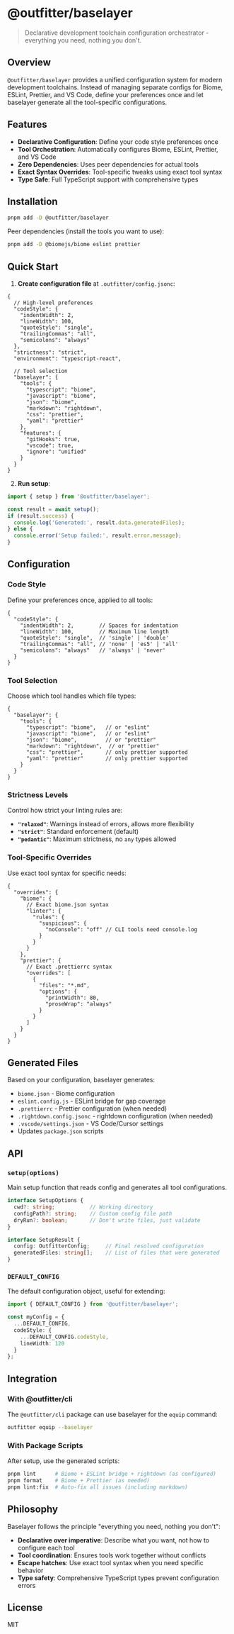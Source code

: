# @outfitter/baselayer

> Declarative development toolchain configuration orchestrator - everything you need, nothing you don't.

## Overview

`@outfitter/baselayer` provides a unified configuration system for modern development toolchains. Instead of managing separate configs for Biome, ESLint, Prettier, and VS Code, define your preferences once and let baselayer generate all the tool-specific configurations.

## Features

- **Declarative Configuration**: Define your code style preferences once
- **Tool Orchestration**: Automatically configures Biome, ESLint, Prettier, and VS Code
- **Zero Dependencies**: Uses peer dependencies for actual tools
- **Exact Syntax Overrides**: Tool-specific tweaks using exact tool syntax
- **Type Safe**: Full TypeScript support with comprehensive types

## Installation

```bash
pnpm add -D @outfitter/baselayer
```

Peer dependencies (install the tools you want to use):
```bash
pnpm add -D @biomejs/biome eslint prettier
```

## Quick Start

1. **Create configuration file** at `.outfitter/config.jsonc`:

```jsonc
{
  // High-level preferences
  "codeStyle": {
    "indentWidth": 2,
    "lineWidth": 100,
    "quoteStyle": "single",
    "trailingCommas": "all",
    "semicolons": "always"
  },
  "strictness": "strict",
  "environment": "typescript-react",
  
  // Tool selection
  "baselayer": {
    "tools": {
      "typescript": "biome",
      "javascript": "biome", 
      "json": "biome",
      "markdown": "rightdown",
      "css": "prettier",
      "yaml": "prettier"
    },
    "features": {
      "gitHooks": true,
      "vscode": true,
      "ignore": "unified"
    }
  }
}
```

2. **Run setup**:

```typescript
import { setup } from '@outfitter/baselayer';

const result = await setup();
if (result.success) {
  console.log('Generated:', result.data.generatedFiles);
} else {
  console.error('Setup failed:', result.error.message);
}
```

## Configuration

### Code Style

Define your preferences once, applied to all tools:

```jsonc
{
  "codeStyle": {
    "indentWidth": 2,        // Spaces for indentation
    "lineWidth": 100,        // Maximum line length
    "quoteStyle": "single",  // 'single' | 'double'
    "trailingCommas": "all", // 'none' | 'es5' | 'all'
    "semicolons": "always"   // 'always' | 'never'
  }
}
```

### Tool Selection

Choose which tool handles which file types:

```jsonc
{
  "baselayer": {
    "tools": {
      "typescript": "biome",   // or "eslint"
      "javascript": "biome",   // or "eslint" 
      "json": "biome",         // or "prettier"
      "markdown": "rightdown",  // or "prettier"
      "css": "prettier",       // only prettier supported
      "yaml": "prettier"       // only prettier supported
    }
  }
}
```

### Strictness Levels

Control how strict your linting rules are:

- **`"relaxed"`**: Warnings instead of errors, allows more flexibility
- **`"strict"`**: Standard enforcement (default)
- **`"pedantic"`**: Maximum strictness, no `any` types allowed

### Tool-Specific Overrides

Use exact tool syntax for specific needs:

```jsonc
{
  "overrides": {
    "biome": {
      // Exact biome.json syntax
      "linter": {
        "rules": {
          "suspicious": {
            "noConsole": "off" // CLI tools need console.log
          }
        }
      }
    },
    "prettier": {
      // Exact .prettierrc syntax
      "overrides": [
        {
          "files": "*.md",
          "options": {
            "printWidth": 80,
            "proseWrap": "always"
          }
        }
      ]
    }
  }
}
```

## Generated Files

Based on your configuration, baselayer generates:

- `biome.json` - Biome configuration
- `eslint.config.js` - ESLint bridge for gap coverage
- `.prettierrc` - Prettier configuration (when needed)
- `.rightdown.config.jsonc` - rightdown configuration (when needed)
- `.vscode/settings.json` - VS Code/Cursor settings
- Updates `package.json` scripts

## API

### `setup(options)`

Main setup function that reads config and generates all tool configurations.

```typescript
interface SetupOptions {
  cwd?: string;           // Working directory
  configPath?: string;    // Custom config file path
  dryRun?: boolean;       // Don't write files, just validate
}

interface SetupResult {
  config: OutfitterConfig;     // Final resolved configuration
  generatedFiles: string[];    // List of files that were generated
}
```

### `DEFAULT_CONFIG`

The default configuration object, useful for extending:

```typescript
import { DEFAULT_CONFIG } from '@outfitter/baselayer';

const myConfig = {
  ...DEFAULT_CONFIG,
  codeStyle: {
    ...DEFAULT_CONFIG.codeStyle,
    lineWidth: 120
  }
};
```

## Integration

### With @outfitter/cli

The `@outfitter/cli` package can use baselayer for the `equip` command:

```bash
outfitter equip --baselayer
```

### With Package Scripts

After setup, use the generated scripts:

```bash
pnpm lint      # Biome + ESLint bridge + rightdown (as configured)
pnpm format    # Biome + Prettier (as needed)
pnpm lint:fix  # Auto-fix all issues (including markdown)
```

## Philosophy

Baselayer follows the principle "everything you need, nothing you don't":

- **Declarative over imperative**: Describe what you want, not how to configure each tool
- **Tool coordination**: Ensures tools work together without conflicts  
- **Escape hatches**: Use exact tool syntax when you need specific behavior
- **Type safety**: Comprehensive TypeScript types prevent configuration errors

## License

MIT
